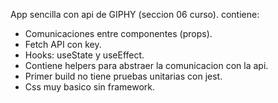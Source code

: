 App sencilla con api de GIPHY (seccion 06 curso). contiene:

- Comunicaciones entre componentes (props).
- Fetch API con key.
- Hooks: useState y useEffect.
- Contiene helpers para abstraer la comunicacion con la api.
- Primer build no tiene pruebas unitarias con jest.
- Css muy basico sin framework.